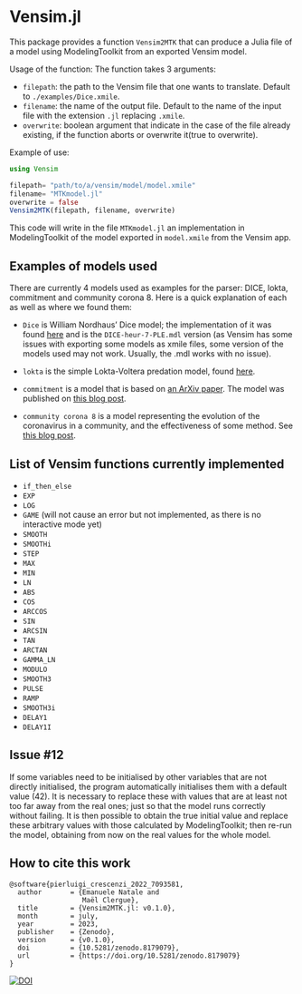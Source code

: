 # Vensim.jl 

This package provides a function `Vensim2MTK` that can produce a Julia file of a model using ModelingToolkit from an exported Vensim model.

Usage of the function: 
The function takes 3 arguments:
- `filepath`: the path to the Vensim file that one wants to translate. Default to `./examples/Dice.xmile`.
- `filename`: the name of the output file. Default to the name of the input file with the extension `.jl` replacing `.xmile`.
- `overwrite`: boolean argument that indicate in the case of the file already existing, if the function aborts or overwrite it(true to overwrite).

Example of use:
```julia
using Vensim

filepath= "path/to/a/vensim/model/model.xmile"
filename= "MTKmodel.jl"
overwrite = false
Vensim2MTK(filepath, filename, overwrite) 
```
This code will write in the file `MTKmodel.jl` an implementation in ModelingToolkit of the model exported in `model.xmile` from the Vensim app.


## Examples of models used

There are currently 4 models used as examples for the parser: 
DICE, lokta, commitment and community corona 8. Here is a quick explanation of each as well as where we found them: 

- `Dice` is William Nordhaus’ Dice model; the implementation of it was found [here](https://metasd.com/2010/06/dice/) and is the `DICE-heur-7-PLE.mdl` version (as Vensim has some issues with exporting some models as xmile files, some version of the models used may not work. Usually, the .mdl works with no issue).

- `lokta` is the simple Lokta-Voltera predation model, found [here](http://www.shodor.org/refdesk/BioPortal/model/VSpredatorPrey?level=advanced).

- `commitment` is a model that is based on [an ArXiv paper](https://doi.org/10.48550/arXiv.1209.3546). The model was published on [this blog post](https://metasd.com/2012/09/encouraging-moderation/).

- `community corona 8` is a model representing the evolution of the coronavirus in a community, and the effectiveness of some method. See [this blog post](https://metasd.com/2020/03/community-coronavirus-model-bozeman/).
## List of Vensim functions currently implemented

- `if_then_else`
- `EXP` 
- `LOG`
- `GAME` (will not cause an error but not implemented, as there is no interactive mode yet)
- `SMOOTH`
- `SMOOTHi`
- `STEP`
- `MAX`
- `MIN`
- `LN`
- `ABS`
- `COS`
- `ARCCOS`
- `SIN`
- `ARCSIN`
- `TAN`
- `ARCTAN`
- `GAMMA_LN`
- `MODULO`
- `SMOOTH3`
- `PULSE`
- `RAMP`
- `SMOOTH3i`
- `DELAY1`
- `DELAY1I`


## Issue #12 

If some variables need to be initialised by other variables that are not directly initialised, the program automatically initialises them with a default value (42). It is necessary to replace these with values that are at least not too far away from the real ones; just so that the model runs correctly without failing. It is then possible to obtain the true initial value and replace these arbitrary values with those calculated by ModelingToolkit; then re-run the model, obtaining from now on the real values for the whole model. 

## How to cite this work 
```
@software{pierluigi_crescenzi_2022_7093581,
  author       = {Emanuele Natale and
                  Maël Clergue},
  title        = {Vensim2MTK.jl: v0.1.0},
  month        = july,
  year         = 2023,
  publisher    = {Zenodo},
  version      = {v0.1.0},
  doi          = {10.5281/zenodo.8179079},
  url          = {https://doi.org/10.5281/zenodo.8179079}
}
```
[![DOI](https://zenodo.org/badge/662031882.svg)](https://zenodo.org/badge/latestdoi/662031882)
